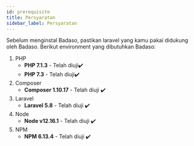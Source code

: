 ```yaml
---
id: prerequisite
title: Persyaratan
sidebar_label: Persyaratan
---
```


Sebelum menginstal Badaso, pastikan laravel yang kamu pakai didukung oleh Badaso. Berikut environment yang dibutuhkan Badaso:

1. PHP
    - **PHP 7.1.3** - Telah diuji✔️
    - **PHP 7.3** - Telah diuji✔️
2. Composer
    - **Composer 1.10.17** - Telah diuji ✔️
3. Laravel
    - **Laravel 5.8** - Telah diuji ✔️
4. Node
    - **Node v12.16.1** - Telah diuji ✔️
5. NPM
    - **NPM 6.13.4** - Telah diuji ✔️